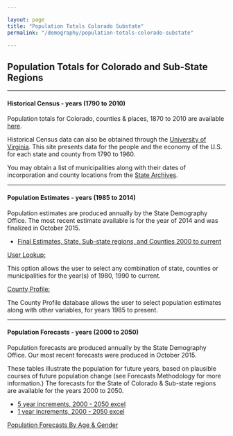```yaml
---

layout: page
title: "Population Totals Colorado Substate"
permalink: "/demography/population-totals-colorado-substate"

---
```


## Population Totals for Colorado and Sub-State Regions

- - -

#### Historical Census - years (1790 to 2010) 

Population totals for Colorado, counties & places, 1870 to 2010 are available [here](https://dola.colorado.gov/demog_webapps/hcp_parameters.jsf).

Historical Census data can also be obtained through the [University of Virginia](http://mapserver.lib.virginia.edu/). This site presents data for the people and the economy of the U.S. for each state and county from 1790 to 1960.

You may obtain a list of municipalities along with their dates of incorporation and county locations from the [State Archives](http://www.colorado.gov/dpa/doit/archives/muninc.html).

- - -

#### Population Estimates - years (1985 to 2014)

Population estimates are produced annually by the State Demography Office. The most recent estimate available is for the year of 2014 and was finalized in October 2015.

- [Final Estimates, State, Sub-state regions, and Counties 2000 to current](https://drive.google.com/open?id=0B-vz6H4k4SESejYzNlh2R2YxVk0&authuser=0)

[User Lookup:](https://dola.colorado.gov/demog_webapps/pe_parameters.jsf)

This option allows the user to select any combination of state, counties or municipalities for the year(s) of 1980, 1990 to current.

[County Profile:](https://dola.colorado.gov/demog_webapps/psc_parameters.jsf)

The County Profile database allows the user to select population estimates along with other variables, for years 1985 to present.

- - -

#### Population Forecasts - years (2000 to 2050) 

Population forecasts are produced annually by the State Demography Office. Our most recent forecasts were produced in October 2015.

These tables illustrate the population for future years, based on plausible courses of future population change (see Forecasts Methodology for more information.) The forecasts for the State of Colorado & Sub-state regions are available for the years 2000 to 2050. 

- [5 year increments, 2000 - 2050 excel](https://drive.google.com/open?id=0B-vz6H4k4SESWkFIeW5VWHRzMFE&authuser=0)
- [1 year increments, 2000 - 2050 excel](https://drive.google.com/open?id=0B-vz6H4k4SESaWs2UXJJSnBpYVE&authuser=0)

[Population Forecasts By Age & Gender](https://dola.colorado.gov/demog_webapps/pag_category.jsf)
